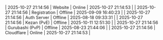 | 2025-10-27 21:14:56 | Website | Online | 2025-10-27 21:14:53 |
| 2025-10-27 21:14:56 | Registration | Offline | 2025-09-09 16:40:23 |
| 2025-10-27 21:14:56 | Auth Server | Offline | 2025-08-18 09:33:31 |
| 2025-10-27 21:14:56 | Kezan (PvE) | Offline | 2025-10-11 12:51:30 |
| 2025-10-27 21:14:56 | Gurubashi (PvP) | Offline | 2025-08-23 21:44:06 |
| 2025-10-27 21:14:56 | Cloudflare | Online | 2025-10-27 21:14:53 |

